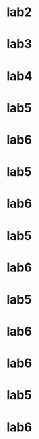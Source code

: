# lab2

# lab3

# lab4

# lab5


# lab6


# lab5


# lab6

# lab5


# lab6

# lab5


# lab6


# lab6

# lab5


# lab6